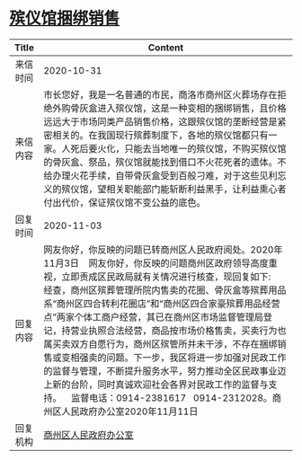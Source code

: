 # [殡仪馆捆绑销售](http://www.shangluo.gov.cn/zmhd/ldxxxx.jsp?urltype=leadermail.LeaderMailContentUrl&wbtreeid=1112&leadermailid=6583)

| Title |                                                                                                                                                                                   Content                                                                                                                                                                                   |
|:-----:|-----------------------------------------------------------------------------------------------------------------------------------------------------------------------------------------------------------------------------------------------------------------------------------------------------------------------------------------------------------------------------|
| 来信时间  | 2020-10-31                                                                                                                                                                                                                                                                                                                                                                  |
| 来信内容  | 市长您好，我是一名普通的市民，商洛市商州区火葬场存在拒绝外购骨灰盒进入殡仪馆，这是一种变相的捆绑销售，且价格远远大于市场同类产品销售价格，这跟殡仪馆的垄断经营是紧密相关的。在我国现行殡葬制度下，各地的殡仪馆都只有一家。人死后要火化，只能去当地唯一的殡仪馆，不购买殡仪馆的骨灰盒、祭品，殡仪馆就能找到借口不火花死者的遗体。不给办理火花手续，自带骨灰盒受到百般刁难，对于这些见利忘义的殡仪馆，望相关职能部门能斩断利益黑手，让利益熏心者付出代价，保证殡仪馆不变公益的底色。                                                                                                                                   |
| 回复时间  | 2020-11-03                                                                                                                                                                                                                                                                                                                                                                  |
| 回复内容  | 网友你好，你反映的问题已转商州区人民政府阅处。2020年11月3日    网友你好，你反映的问题商州区政府领导高度重视，立即责成区民政局就有关情况进行核查，现回复如下:    经查，商州区殡葬管理所院内售卖的花圈、骨灰盒等殡葬用品系“商州区四合转利花圈店”和“商州区四合家豪殡葬用品经营点”两家个体工商户经营，其已在商州区市场监督管理局登记，持营业执照合法经营，商品按市场价格售卖，买卖行为也属买卖双方自愿行为，商州区殡管所并未干涉，不存在捆绑销售或变相强卖的问题。下一步，我区将进一步加强对民政工作的监督与管理，不断提升服务水平，努力推动全区民政事业迈上新的台阶，同时真诚欢迎社会各界对民政工作的监督与支持。    监督电话：0914-2381617   0914-2312028。商州区人民政府办公室2020年11月11日 |
| 回复机构  | [商州区人民政府办公室](../../category/agencies/商州区人民政府办公室.md)                                                                                                                                                                                                                                                                                                                         |